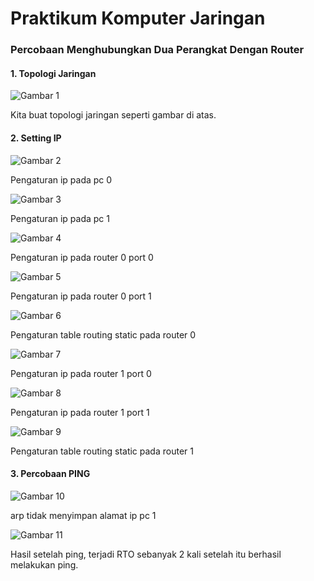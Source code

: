 # Praktikum Komputer Jaringan

### Percobaan Menghubungkan Dua Perangkat Dengan Router

#### 1. Topologi Jaringan

![Gambar 1](../assets/minggu-4/pkj-prak4-1.PNG)

Kita buat topologi jaringan seperti gambar di atas.

#### 2. Setting IP

![Gambar 2](../assets/minggu-4/pkj-prak4-2.PNG)

Pengaturan ip pada pc 0

![Gambar 3](../assets/minggu-4/pkj-prak4-3.PNG)

Pengaturan ip pada pc 1

![Gambar 4](../assets/minggu-4/pkj-prak4-4.PNG)

Pengaturan ip pada router 0 port 0

![Gambar 5](../assets/minggu-4/pkj-prak4-5.PNG)

Pengaturan ip pada router 0 port 1

![Gambar 6](../assets/minggu-4/pkj-prak4-6.PNG)

Pengaturan table routing static pada router 0

![Gambar 7](../assets/minggu-4/pkj-prak4-7.PNG)

Pengaturan ip pada router 1 port 0

![Gambar 8](../assets/minggu-4/pkj-prak4-8.PNG)

Pengaturan ip pada router 1 port 1

![Gambar 9](../assets/minggu-4/pkj-prak4-9.PNG)

Pengaturan table routing static pada router 1

#### 3. Percobaan PING

![Gambar 10](../assets/minggu-4/pkj-prak4-10.PNG)

arp tidak menyimpan alamat ip pc 1

![Gambar 11](../assets/minggu-4/pkj-prak4-11.PNG)



Hasil setelah ping, terjadi RTO sebanyak 2 kali setelah itu berhasil melakukan ping.
